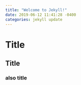 ```yaml
---
title: "Welcome to Jekyll!"
date: 2019-06-12 11:41:28 -0400
categories: jekyll update
---
```


# Title
## Title
### also title
